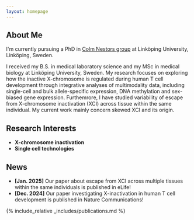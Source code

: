 ```yaml
---
layout: homepage
---
```


## About Me

I'm currently pursuing a PhD in [Colm Nestors group](https://liu.se/en/research/epigenetic-control-of-human-t-cell-biology) at Linköping University, Linköping, Sweden.
  
I received my B.S. in medical laboratory science and my MSc in medical biology at Linköping University, Sweden. My research focuses on exploring how the inactive X-chromosome is regulated during human T cell development through integrative analyses of multimodality data, including single-cell and bulk allele-specific expression, DNA methylation and sex-biased gene expression. Furthemrore, I have studied variability of escape from X-chromosome inactivation (XCI) across tissue within the same individual. My current work mainly concern skewed XCI and its origin.

## Research Interests

- **X-chromosome inactivation**
- **Single cell technologies**

## News

- **[Jan. 2025]** Our paper about escape from XCI across multiple tissues within the same individuals is published in eLife!
- **[Dec. 2024]** Our paper investigating X-inactivation in human T cell development is published in Nature Communications!

{% include_relative _includes/publications.md %}
